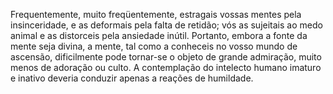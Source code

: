 ﻿Frequentemente, muito freqüentemente, estragais vossas mentes pela insinceridade, e as deformais pela falta de retidão; vós as sujeitais ao medo animal e as distorceis pela ansiedade inútil. Portanto, embora a fonte da mente seja divina, a mente, tal como a conheceis no vosso mundo de ascensão, dificilmente pode tornar-se o objeto de grande admiração, muito menos de adoração ou culto. A contemplação do intelecto humano imaturo e inativo deveria conduzir apenas a reações de humildade.